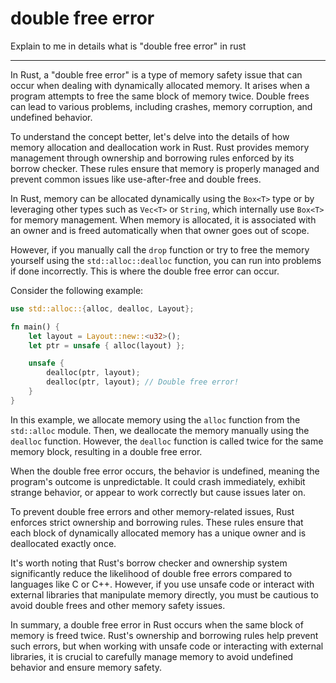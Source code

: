 # double free error

Explain to me in details what is "double free error" in rust

___

In Rust, a "double free error" is a type of memory safety issue that can occur when dealing with dynamically allocated memory. It arises when a program attempts to free the same block of memory twice. Double frees can lead to various problems, including crashes, memory corruption, and undefined behavior.

To understand the concept better, let's delve into the details of how memory allocation and deallocation work in Rust. Rust provides memory management through ownership and borrowing rules enforced by its borrow checker. These rules ensure that memory is properly managed and prevent common issues like use-after-free and double frees.

In Rust, memory can be allocated dynamically using the `Box<T>` type or by leveraging other types such as `Vec<T>` or `String`, which internally use `Box<T>` for memory management. When memory is allocated, it is associated with an owner and is freed automatically when that owner goes out of scope.

However, if you manually call the `drop` function or try to free the memory yourself using the `std::alloc::dealloc` function, you can run into problems if done incorrectly. This is where the double free error can occur.

Consider the following example:

```rust
use std::alloc::{alloc, dealloc, Layout};

fn main() {
    let layout = Layout::new::<u32>();
    let ptr = unsafe { alloc(layout) };

    unsafe {
        dealloc(ptr, layout);
        dealloc(ptr, layout); // Double free error!
    }
}
```

In this example, we allocate memory using the `alloc` function from the `std::alloc` module. Then, we deallocate the memory manually using the `dealloc` function. However, the `dealloc` function is called twice for the same memory block, resulting in a double free error.

When the double free error occurs, the behavior is undefined, meaning the program's outcome is unpredictable. It could crash immediately, exhibit strange behavior, or appear to work correctly but cause issues later on.

To prevent double free errors and other memory-related issues, Rust enforces strict ownership and borrowing rules. These rules ensure that each block of dynamically allocated memory has a unique owner and is deallocated exactly once.

It's worth noting that Rust's borrow checker and ownership system significantly reduce the likelihood of double free errors compared to languages like C or C++. However, if you use unsafe code or interact with external libraries that manipulate memory directly, you must be cautious to avoid double frees and other memory safety issues.

In summary, a double free error in Rust occurs when the same block of memory is freed twice. Rust's ownership and borrowing rules help prevent such errors, but when working with unsafe code or interacting with external libraries, it is crucial to carefully manage memory to avoid undefined behavior and ensure memory safety.